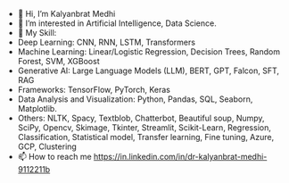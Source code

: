 - 👋 Hi, I’m Kalyanbrat Medhi
- 👀 I’m interested in Artificial Intelligence, Data Science.
- 🎿 My Skill:
- Deep Learning: CNN, RNN, LSTM, Transformers
- Machine Learning: Linear/Logistic Regression, Decision Trees, Random Forest, SVM, XGBoost
- Generative AI: Large Language Models (LLM), BERT, GPT, Falcon, SFT, RAG
- Frameworks: TensorFlow, PyTorch, Keras
- Data Analysis and Visualization: Python, Pandas, SQL, Seaborn, Matplotlib.
- Others: NLTK, Spacy, Textblob, Chatterbot, Beautiful soup, Numpy, SciPy, Opencv, Skimage, Tkinter,
Streamlit, Scikit-Learn, Regression, Classification, Statistical model, Transfer learning, Fine tuning, Azure,
GCP, Clustering
- 📫 How to reach me https://in.linkedin.com/in/dr-kalyanbrat-medhi-9112211b

<!---
kalyan659/kalyan659 is a ✨ special ✨ repository because its `README.md` (this file) appears on your GitHub profile.
You can click the Preview link to take a look at your changes.
--->
